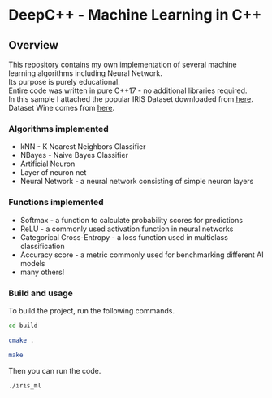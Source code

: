 # DeepC++ - Machine Learning in C++

## Overview
This repository contains my own implementation of several machine learning algorithms including Neural Network.  
Its purpose is purely educational.  
Entire code was written in pure C++17 - no additional libraries required.  
In this sample I attached the popular IRIS Dataset downloaded from [here](https://archive.ics.uci.edu/dataset/53/iris). Dataset Wine comes from [here](https://archive.ics.uci.edu/dataset/109/wine).

### Algorithms implemented
* kNN - K Nearest Neighbors Classifier
* NBayes - Naive Bayes Classifier
* Artificial Neuron
* Layer of neuron net
* Neural Network - a neural network consisting of simple neuron layers

### Functions implemented
* Softmax - a function to calculate probability scores for predictions
* ReLU - a commonly used activation function in neural networks
* Categorical Cross-Entropy - a loss function used in multiclass classification
* Accuracy score - a metric commonly used for benchmarking different AI models
* many others!

### Build and usage

To build the project, run the following commands.

```bash
cd build
```


```bash
cmake .
```


```bash
make 
```

Then you can run the code.


```bash
./iris_ml
```
